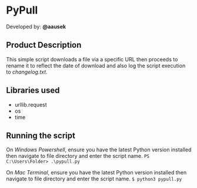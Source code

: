 # PyPull

Developed by: **@aausek**

## Product Description

This simple script downloads a file via a specific URL then proceeds to rename it to reflect the date of download and also log the script execution to *changelog.txt*.

## Libraries used

-  urllib.request
-  os
-  time

## Running the script

On *Windows Powershell*, ensure you have the latest Python version installed then navigate to file directory and enter the script name. 
`
PS C:\Users\Folder> .\pypull.py
`

On *Mac Terminal*, ensure you have the latest Python version installed then navigate to file directory and enter the script name.
`
$ python3 pypull.py
`
